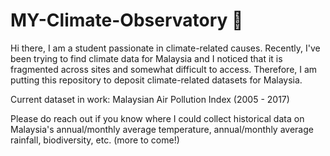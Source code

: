 # MY-Climate-Observatory :seedling:

Hi there, I am a student passionate in climate-related causes. Recently, I've been trying to find climate data for Malaysia and I noticed that it is fragmented across sites and somewhat difficult to access. Therefore, I am putting this repository to deposit climate-related datasets for Malaysia. 

Current dataset in work: Malaysian Air Pollution Index (2005 - 2017)

Please do reach out if you know where I could collect historical data on Malaysia's annual/monthly average temperature, annual/monthly average rainfall, biodiversity, etc. (more to come!)
